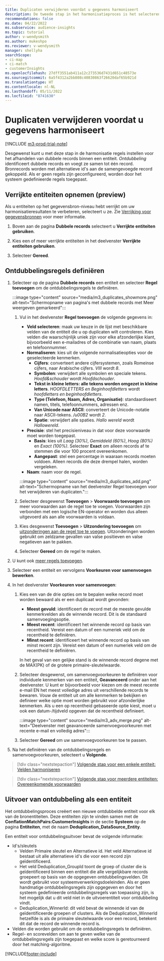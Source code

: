 ```yaml
---
title: Duplicaten verwijderen voordat u gegevens harmoniseert
description: De tweede stap in het harmonisatieproces is het selecteren van de record die moet worden bewaard als er duplicaten worden gevonden.
recommendations: false
ms.date: 04/22/2022
ms.subservice: audience-insights
ms.topic: tutorial
author: v-wendysmith
ms.author: mukeshpo
ms.reviewer: v-wendysmith
manager: shellyha
searchScope:
- ci-map
- ci-match
- customerInsights
ms.openlocfilehash: 27dff3551ab411a12c273536d7431d651c48573e
ms.sourcegitcommit: 6a5f4312a2bb808c40830863f26620daf65b921d
ms.translationtype: HT
ms.contentlocale: nl-NL
ms.lasthandoff: 05/11/2022
ms.locfileid: "8741630"
---
```

# <a name="remove-duplicates-before-unifying-data"></a>Duplicaten verwijderen voordat u gegevens harmoniseert

[!INCLUDE [m3-prod-trial-note](includes/m3-prod-trial-note.md)]

Desgewenst kunt u met deze stap in de harmonisatie regels instellen voor het afhandelen van dubbele records binnen een entiteit. *Ontdubbeling* identificeert dubbele records en voegt ze samen tot één record. Bronrecords worden met alternatieve id's aan de samengevoegde record gekoppeld. Als er geen regels zijn geconfigureerd, worden door het systeem gedefinieerde regels toegepast.

## <a name="include-enriched-entities-preview"></a>Verrijkte entiteiten opnemen (preview)

Als u entiteiten op het gegevensbron-niveau hebt verrijkt om uw harmonisatieresultaten te verbeteren, selecteert u ze. Zie [Verrijking voor gegevensbronnen](data-sources-enrichment.md) voor meer informatie.

1. Boven aan de pagina **Dubbele records** selecteert u **Verrijkte entiteiten gebruiken**.

1. Kies een of meer verrijkte entiteiten in het deelvenster **Verrijkte entiteiten gebruiken**.

1. Selecteer **Gereed**.

## <a name="define-deduplication-rules"></a>Ontdubbelingsregels definiëren

1. Selecteer op de pagina **Dubbele records** een entiteit en selecteer **Regel toevoegen** om de ontdubbelingsregels te definiëren.

   :::image type="content" source="media/m3_duplicates_showmore.png" alt-text="Schermopname van pagina's met dubbele records met Meer weergeven gemarkeerd":::

   1. Vul in het deelvenster **Regel toevoegen** de volgende gegevens in:
      - **Veld selecteren**: maak uw keuze in de lijst met beschikbare velden van de entiteit die u op duplicaten wilt controleren. Kies velden die waarschijnlijk uniek zijn voor elke afzonderlijke klant, bijvoorbeeld een e-mailadres of de combinatie van naam, plaats en telefoonnummer.
      - **Normaliseren**: kies uit de volgende normalisatieopties voor de geselecteerde kenmerken.
        - **Cijfers**: converteert andere cijfersystemen, zoals Romeinse cijfers, naar Arabische cijfers. *VIII* wordt *8*.
        - **Symbolen**: verwijdert alle symbolen en speciale tekens. *Hoofd&schouder* wordt *Hoofdschouder*​.
        - **Tekst in kleine letters: alle tekens worden omgezet in kleine letters**. *HOOFDLETTERS en Beginhoofdletters* wordt *hoofdletters en beginhoofdletters*​.
        - **Type (Telefoon, Naam, Adres, Organisatie)**: standaardiseert namen, titels, telefoonnummers, adressen enz.
        - **Van Unicode naar ASCII**: converteert de Unicode-notatie naar ASCII-tekens. */u00B2* wordt *2*.
        - **Spatie**: verwijdert alle spaties. *Hallo   wereld* wordt *Hallowereld*.
      - **Precisie**: stel het precisieniveau in dat voor deze voorwaarde moet worden toegepast.
        - **Basis**: kies uit *Laag (30%)*, *Gemiddeld (60%)*, *Hoog (80%)* en *Exact (100%)*. Selecteer **Exact** om alleen records af te stemmen die voor 100 procent overeenkomen.
        - **Aangepast**: stel een percentage in waaraan records moeten voldoen. Alleen records die deze drempel halen, worden vergeleken.
      - **Naam**: naam voor de regel.

      :::image type="content" source="media/m3_duplicates_add.png" alt-text="Schermopname van het deelvenster Regel toevoegen voor het verwijderen van duplicaten.":::

   1. Selecteer desgewenst **Toevoegen** > **Voorwaarde toevoegen** om meer voorwaarden aan de regel toe te voegen. Voorwaarden zijn verbonden met een logische EN-operator en worden dus alleen uitgevoerd als aan alle voorwaarden is voldaan.

   1. Kies desgewenst **Toevoegen** > **Uitzondering toevoegen** om [uitzonderingen aan de regel toe te voegen](match-entities.md#add-exceptions-to-a-rule). Uitzonderingen worden gebruikt om zeldzame gevallen van valse positieven en valse negatieven aan te pakken.

   1. Selecteer **Gereed** om de regel te maken.

1. U kunt ook [meer regels toevoegen](#define-deduplication-rules)​.

1. Selecteer een entiteit en vervolgens **Voorkeuren voor samenvoegen bewerken**.

1. In het deelvenster **Voorkeuren voor samenvoegen**:
   1. Kies een van de drie opties om te bepalen welke record moet worden bewaard als er een duplicaat wordt gevonden:
      - **Meest gevuld**: identificeert de record met de meeste gevulde kenmerkvelden als de winnende record. Dit is de standaard samenvoegingsoptie.
      - **Meest recent**: identificeert het winnende record op basis van recentheid. Vereist een datum of een numeriek veld om de recentheid te definiëren.
      - **Minst recent**: identificeert het winnende record op basis van minst recent zijn. Vereist een datum of een numeriek veld om de recentheid te definiëren.
      
      In het geval van een gelijke stand is de winnende record degene met de MAX(PK) of de grotere primaire-sleutelwaarde.
      
   1. Selecteer desgewenst, om samenvoegvoorkeuren te definiëren voor individuele kenmerken van een entiteit, **Geavanceerd** onder aan het deelvenster. U kunt er bijvoorbeeld voor kiezen om de meest recente e-mail EN het meest volledige adres uit verschillende records te bewaren. Vouw de entiteit uit om alle kenmerken te bekijken en definieer welke optie moet worden gebruikt voor afzonderlijke kenmerken. Als u een op recentheid gebaseerde optie kiest, moet u ook een datum-/tijdveld opgeven dat de recentheid definieert.

      :::image type="content" source="media/m3_adv_merge.png" alt-text="Deelvenster met geavanceerde samenvoegvoorkeuren met recente e-mail en volledig adres":::

   1. Selecteer **Gereed** om uw samenvoegvoorkeuren toe te passen.

1. Na het definiëren van de ontdubbelingsregels en samenvoegvoorkeuren, selecteert u **Volgende**.
  
> [!div class="nextstepaction"]
> [Volgende stap voor een enkele entiteit: Velden harmoniseren](merge-entities.md)

> [!div class="nextstepaction"]
> [Volgende stap voor meerdere entiteiten: Overeenkomende voorwaarden](match-entities.md)

## <a name="deduplication-output-as-an-entity"></a>Uitvoer van ontdubbeling als een entiteit

Het ontdubbelingsproces creëert een nieuwe ontdubbelde entiteit voor elk van de bronentiteiten. Deze entiteiten zijn te vinden samen met de **ConflationMatchPairs:CustomerInsights** in de sectie **Systeem** op de pagina **Entiteiten**, met de naam **Deduplication_DataSource_Entity**.

Een entiteit voor ontdubbelingsuitvoer bevat de volgende informatie:

- Id's/sleutels
  - Velden Primaire sleutel en Alternatieve id. Het veld Alternatieve id bestaat uit alle alternatieve id's die voor een record zijn geïdentificeerd.
  - Het veld Deduplication_GroupId toont de groep of cluster die is geïdentificeerd binnen een entiteit die alle vergelijkbare records groepeert op basis van de opgegeven ontdubbelingsvelden. Dit wordt gebruikt voor systeemverwerkingsdoeleinden. Als er geen handmatige ontdubbelingsregels zijn opgegeven en door het systeem gedefinieerde ontdubbelingsregels van toepassing zijn, is het mogelijk dat u dit veld niet in de uitvoerentiteit voor ontdubbeling vindt.
  - Deduplication_WinnerId: dit veld bevat de winnende id van de geïdentificeerde groepen of clusters. Als de Deduplication_WinnerId hetzelfde is als de primaire sleutelwaarde voor een record, betekent dit dat de record de winnende record is.
- Velden die worden gebruikt om de ontdubbelingsregels te definiëren.
- Regel- en scorevelden om aan te geven welke van de ontdubbelingsregels zijn toegepast en welke score is geretourneerd door het matching-algoritme.

[!INCLUDE[footer-include](includes/footer-banner.md)]
